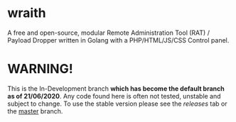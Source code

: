 
# wraith
A free and open-source, modular Remote Administration Tool (RAT) / Payload Dropper written in Golang with a PHP/HTML/JS/CSS Control panel.

# WARNING!
This is the In-Development branch **which has become the default branch as of 21/06/2020**. Any code found here is often not tested, unstable and subject to change. To use the stable version please see the *releases* tab or the [master](https://github.com/TR-SLimey/wraith/tree/master) branch.
